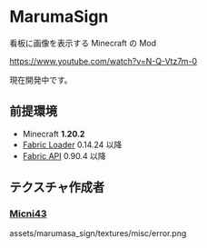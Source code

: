 # MarumaSign

看板に画像を表示する Minecraft の Mod

<https://www.youtube.com/watch?v=N-Q-Vtz7m-0>

現在開発中です。

## 前提環境

- Minecraft **1.20.2**
- [Fabric Loader](https://fabricmc.net/use/installer/) 0.14.24 以降
- [Fabric API](https://www.curseforge.com/minecraft/mc-mods/fabric-api) 0.90.4 以降

## テクスチャ作成者

### [Micni43](https://github.com/Micni43)

assets/marumasa_sign/textures/misc/error.png
